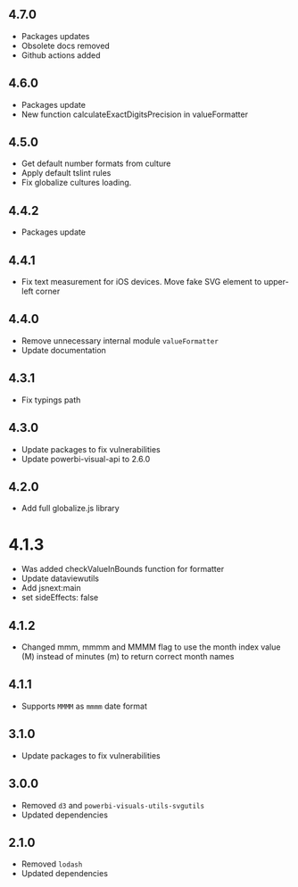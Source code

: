 ## 4.7.0
* Packages updates
* Obsolete docs removed
* Github actions added

## 4.6.0
* Packages update
* New function calculateExactDigitsPrecision in valueFormatter

## 4.5.0
* Get default number formats from culture
* Apply default tslint rules
* Fix globalize cultures loading.

## 4.4.2
* Packages update

## 4.4.1
* Fix text measurement for iOS devices. Move fake SVG element to upper-left corner

## 4.4.0
* Remove unnecessary internal module `valueFormatter`
* Update documentation

## 4.3.1
* Fix typings path

## 4.3.0
* Update packages to fix vulnerabilities
* Update powerbi-visual-api to 2.6.0

## 4.2.0
* Add full globalize.js library

# 4.1.3
* Was added checkValueInBounds function for formatter
* Update dataviewutils
* Add jsnext:main
* set sideEffects: false

## 4.1.2
* Changed mmm, mmmm and MMMM flag to use the month index value (M) instead of minutes (m) to return correct month names

## 4.1.1
* Supports `MMMM` as `mmmm` date format

## 3.1.0
* Update packages to fix vulnerabilities

## 3.0.0
* Removed `d3` and `powerbi-visuals-utils-svgutils`
* Updated dependencies

## 2.1.0
* Removed `lodash`
* Updated dependencies
